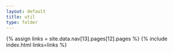 ```yaml
---
layout: default
title: util
type: folder
---
```


{% assign links = site.data.nav[13].pages[12].pages %}
{% include index.html links=links %}